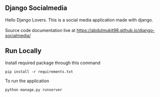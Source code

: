 ## Django Socialmedia

Hello Django Lovers. This is a social media application made with django.<br><br>
Source code documentation live at
https://abdulmukit98.github.io/django-socialmedia/

## Run Locally
Install required package through this command
```
pip install -r requirements.txt
```

To run the application
```
python manage.py runserver
```


